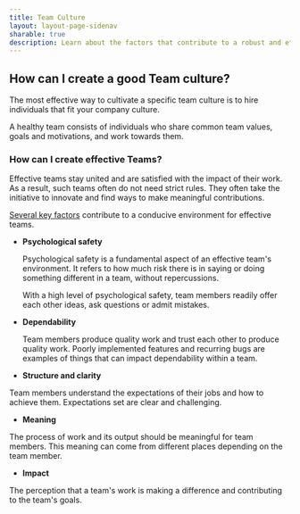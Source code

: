 ```yaml
---
title: Team Culture
layout: layout-page-sidenav
sharable: true
description: Learn about the factors that contribute to a robust and effective team culture.
---
```


## How can I create a good Team culture?

The most effective way to cultivate a specific team culture is to hire individuals that fit your company culture.

A healthy team consists of individuals who share common team values, goals and motivations, and work towards them.

### How can I create effective Teams?

Effective teams stay united and are satisfied with the impact of their work. As a result, such teams often do not need strict rules. They often take the initiative to innovate and find ways to make meaningful contributions.

[Several key factors](https://rework.withgoogle.com/guides/understanding-team-effectiveness/steps/introduction/) contribute to a conducive environment for effective teams.

- **Psychological safety**

  Psychological safety is a fundamental aspect of an effective team's environment. It refers to how much risk there is in saying or doing something different in a team, without repercussions.

  With a high level of psychological safety, team members readily offer each other ideas, ask questions or admit mistakes.

* **Dependability**

  Team members produce quality work and trust each other to produce quality work. Poorly implemented features and recurring bugs are examples of things that can impact dependability within a team.

- **Structure and clarity**

Team members understand the expectations of their jobs and how to achieve them. Expectations set are clear and challenging.

- **Meaning**

The process of work and its output should be meaningful for team members. This meaning can come from different places depending on the team member.

- **Impact**

The perception that a team's work is making a difference and contributing to the team's goals.
